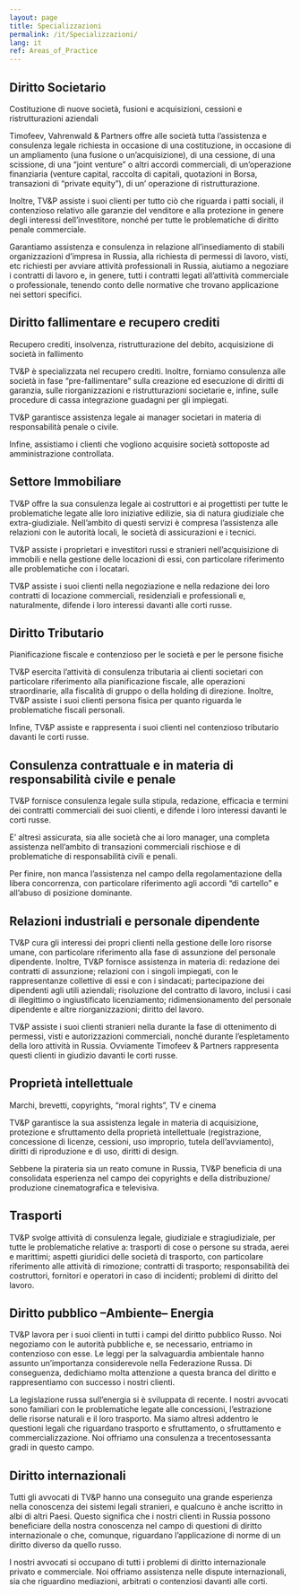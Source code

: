 ```yaml
---
layout: page
title: Specializzazioni
permalink: /it/Specializzazioni/
lang: it
ref: Areas_of_Practice
---
```

## Diritto Societario

Costituzione di nuove società, fusioni e acquisizioni, cessioni e ristrutturazioni aziendali

Timofeev, Vahrenwald & Partners offre alle società tutta l’assistenza e consulenza legale richiesta in occasione di una costituzione, in occasione di un ampliamento (una fusione o un’acquisizione), di una cessione, di una scissione, di una “joint venture” o altri accordi commerciali, di un’operazione finanziaria (venture capital, raccolta di capitali, quotazioni in Borsa, transazioni di “private equity”), di un’ operazione di ristrutturazione.

Inoltre, TV&P assiste i suoi clienti per tutto ciò che riguarda i patti sociali, il contenzioso relativo alle garanzie del venditore e alla protezione in genere degli interessi dell’investitore, nonché per tutte le problematiche di diritto penale commerciale.

Garantiamo assistenza e consulenza in relazione all’insediamento di stabili organizzazioni d’impresa in Russia, alla richiesta di permessi di lavoro, visti, etc richiesti per avviare attività professionali in Russia, aiutiamo a negoziare i contratti di lavoro e, in genere, tutti i contratti legati all’attività commerciale o professionale, tenendo conto delle normative che trovano applicazione nei settori specifici.

## Diritto fallimentare e recupero crediti

Recupero crediti, insolvenza, ristrutturazione del debito, acquisizione di società in fallimento

TV&P è specializzata nel recupero crediti. Inoltre, forniamo consulenza alle società in fase “pre-fallimentare” sulla creazione ed esecuzione di diritti di garanzia, sulle riorganizzazioni e ristrutturazioni societarie e, infine, sulle procedure di cassa integrazione guadagni per gli impiegati.

TV&P garantisce assistenza legale ai manager societari in materia di responsabilità penale o civile.

Infine, assistiamo i clienti che vogliono acquisire società sottoposte ad amministrazione controllata.

## Settore Immobiliare

TV&P offre la sua consulenza legale ai costruttori e ai progettisti per tutte le problematiche legate alle loro iniziative edilizie, sia di natura giudiziale che extra-giudiziale. Nell’ambito di questi servizi è compresa l’assistenza alle relazioni con le autorità locali, le società di assicurazioni e i tecnici.

TV&P assiste i proprietari e investitori russi e stranieri nell’acquisizione di immobili e nella gestione delle locazioni di essi, con particolare riferimento alle problematiche con i locatari.

TV&P assiste i suoi clienti nella negoziazione e nella redazione dei loro contratti di locazione commerciali, residenziali e professionali e, naturalmente, difende i loro interessi davanti alle corti russe.

## Diritto Tributario

Pianificazione fiscale e contenzioso per le società e per le persone fisiche

TV&P esercita l’attività di consulenza tributaria ai clienti societari con particolare riferimento alla pianificazione fiscale, alle operazioni straordinarie, alla fiscalità di gruppo o della holding di direzione. Inoltre, TV&P assiste i suoi clienti persona fisica per quanto riguarda le problematiche fiscali personali.

Infine, TV&P assiste e rappresenta i suoi clienti nel contenzioso tributario davanti le corti russe.

## Consulenza contrattuale e in materia di responsabilità civile e penale

TV&P fornisce consulenza legale sulla stipula, redazione, efficacia e termini dei contratti commerciali dei suoi clienti, e difende i loro interessi davanti le corti russe.

E’ altresì assicurata, sia alle società che ai loro manager, una completa assistenza nell’ambito di transazioni commerciali rischiose e di problematiche di responsabilità civili e penali.

Per finire, non manca l’assistenza nel campo della regolamentazione della libera concorrenza, con particolare riferimento agli accordi “di cartello” e all’abuso di posizione dominante.

## Relazioni industriali e personale dipendente

TV&P cura gli interessi dei propri clienti nella gestione delle loro risorse umane, con particolare riferimento alla fase di assunzione del personale dipendente. Inoltre, TV&P fornisce assistenza in materia di: redazione dei contratti di assunzione; relazioni con i singoli impiegati, con le rappresentanze collettive di essi e con i sindacati; partecipazione dei dipendenti agli utili aziendali; risoluzione del contratto di lavoro, inclusi i casi di illegittimo o ingiustificato licenziamento; ridimensionamento del personale dipendente e altre riorganizzazioni; diritto del lavoro.

TV&P assiste i suoi clienti stranieri nella durante la fase di ottenimento di permessi, visti e autorizzazioni commerciali, nonché durante l’espletamento della loro attività in Russia. Ovviamente Timofeev & Partners rappresenta questi clienti in giudizio davanti le corti russe.

## Proprietà intellettuale

Marchi, brevetti, copyrights, “moral rights”, TV e cinema

TV&P garantisce la sua assistenza legale in materia di acquisizione, protezione e sfruttamento della proprietà intellettuale (registrazione, concessione di licenze, cessioni, uso improprio, tutela dell’avviamento), diritti di riproduzione e di uso, diritti di design.

Sebbene la pirateria sia un reato comune in Russia, TV&P beneficia di una consolidata esperienza nel campo dei copyrights e della distribuzione/ produzione cinematografica e televisiva.

## Trasporti

TV&P svolge attività di consulenza legale, giudiziale e stragiudiziale, per tutte le problematiche relative a: trasporti di cose o persone su strada, aerei e marittimi; aspetti giuridici delle società di trasporto, con particolare riferimento alle attività di rimozione; contratti di trasporto; responsabilità dei costruttori, fornitori e operatori in caso di incidenti; problemi di diritto del lavoro.

## Diritto pubblico –Ambiente– Energia

TV&P lavora per i suoi clienti in tutti i campi del diritto pubblico Russo. Noi negoziamo con le autorità pubbliche e, se necessario, entriamo in contenzioso con esse. Le leggi per la salvaguardia ambientale hanno assunto un’importanza considerevole nella Federazione Russa. Di conseguenza, dedichiamo molta attenzione a questa branca del diritto e rappresentiamo con successo i nostri clienti.

La legislazione russa sull’energia si è sviluppata di recente. I nostri avvocati sono familiari con le problematiche legate alle concessioni, l’estrazione delle risorse naturali e il loro trasporto. Ma siamo altresì addentro le questioni legali che riguardano trasporto e sfruttamento, o sfruttamento e commercializzazione. Noi offriamo una consulenza a trecentosessanta gradi in questo campo.

## Diritto internazionali

Tutti gli avvocati di TV&P hanno una conseguito una grande esperienza nella conoscenza dei sistemi legali stranieri, e qualcuno è anche iscritto in albi di altri Paesi. Questo significa che i nostri clienti in Russia possono beneficiare della nostra conoscenza nel campo di questioni di diritto internazionale o che, comunque, riguardano l’applicazione di norme di un diritto diverso da quello russo.

I nostri avvocati si occupano di tutti i problemi di diritto internazionale privato e commerciale. Noi offriamo assistenza nelle dispute internazionali, sia che riguardino mediazioni, arbitrati o contenziosi davanti alle corti.
